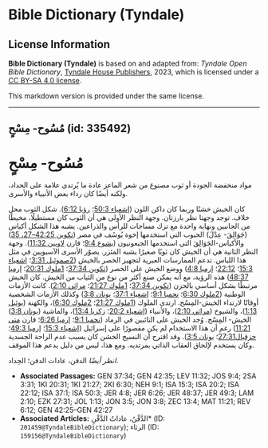 # Bible Dictionary (Tyndale)

## License Information

**Bible Dictionary (Tyndale)** is based on and adapted from: _Tyndale Open Bible Dictionary_, [Tyndale House Publishers](https://tyndaleopenresources.com/), 2023, which is licensed under a [CC BY-SA 4.0 license](https://creativecommons.org/licenses/by-sa/4.0/legalcode.en).

This markdown version is provided under the same license.



--------------------------------

## مُسُوح- مِسْحٍ (id: 335492)

مُسُوح\- مِسْحٍ
===============

مواد منخفضة الجودة أو ثوب مصنوع من شعر الماعز عادة ما يُرتدى علامة على الحداد، ولكنه أيضًا كان رداء بعض الأنبياء والأسرى.

كان الخيش خشنًا وربما كان داكن اللون ([إشعياء 50:3](https://ref.ly/Isa50:3)؛ [رؤيا 6:12](https://ref.ly/Rev6:12)). شكل الثوب محل خلاف. توجد وجهتا نظر بارزتان. وجهة النظر الأولى هي أن الثوب كان مستطيلًا، مخيطًا من الجانبين ونهاية واحدة مع ترك مساحات للرأس والذراعين. يشبه هذا الشكل أكياس (جَوَالِقَ\- عِدْلَ) الحبوب التي استخدمها إخوة يُوسُف في مصر ([تكوين 42:25–27، 35](https://ref.ly/Gen42:25-Gen42:27,Gen42:35)) والأكياس\-الجَوَالِقَ التي استخدمها الجبعونيون ([يشوع 9:4](https://ref.ly/Josh9:4)؛ قارن [لاويين 11:32](https://ref.ly/Lev11:32)). وجهة النظر الثانية هي أن الخيش كان ثوبًا صغيرًا يشبه المئزر. يصوّر الأسرى الآسيويين في مثل هذا اللباس. تدعم الممارسات العبرية لتجهيز الخصر بالخيش ([2صموئيل 3:31](https://ref.ly/2Sam3:31)؛ [إشعياء 15:3](https://ref.ly/Isa15:3)؛ [22:12](https://ref.ly/Isa22:12)؛ [إرميا 4:8](https://ref.ly/Jer4:8)) ووضع الخيش على الخصر ([تكوين 37:34](https://ref.ly/Gen37:34)؛ [1ملوك 20:31](https://ref.ly/1Kgs20:31)؛ [إرميا 48:37](https://ref.ly/Jer48:37)) هذه الرؤية، مع أنه يمكن صنع أكثر من نوع من الثياب من الخيش. كان الخيش مرتبطًا بشكل أساسي بالحزن ([تكوين 37:34](https://ref.ly/Gen37:34)؛ [1ملوك 21:27](https://ref.ly/1Kgs21:27)؛ [مراثي 2:10](https://ref.ly/Lam2:10)). كانت الأزمات الوطنية ([2ملوك 6:30](https://ref.ly/2Kgs6:30)؛ [نحميا 9:1](https://ref.ly/Neh9:1)؛ [إشعياء 37:1](https://ref.ly/Isa37:1)؛ [يونان 3:8](https://ref.ly/Jonah3:8)) وكذلك الأزمات الشخصية أوقاتًا لارتداء الخيش\-المِسْح. ارتدى الملوك ([1ملوك 21:27](https://ref.ly/1Kgs21:27)؛ [2ملوك 6:30](https://ref.ly/2Kgs6:30))، والكهنة ([يوئيل 1:13](https://ref.ly/Joel1:13))، والشيوخ ([مراثي 2:10](https://ref.ly/Lam2:10))، والأنبياء ([إشعياء 20:2](https://ref.ly/Isa20:2)؛ [زكريا 13:4](https://ref.ly/Zech13:4))، والماشية ([يونان 3:8](https://ref.ly/Jonah3:8)) الخيش\- المِسْح. وُجد الخيش على التائبين في الرماد ([نحميا 9:1](https://ref.ly/Neh9:1)؛ [إرميا 6:26](https://ref.ly/Jer6:26)؛ قارن [متى 11:21](https://ref.ly/Matt11:21)) رغم أن هذا الاستخدام لم يكن مقصورًا على إسرائيل ([إشعياء 15:3](https://ref.ly/Isa15:3)؛ [إرميا 49:3](https://ref.ly/Jer49:3)؛ [حزقيال27:31](https://ref.ly/Ezek27:31)؛ [يونان 3:5](https://ref.ly/Jonah3:5)). وقد اقترح أن النسيج الخشن كان يسبب عدم الراحة الجسدية وكان يستخدم لإلحاق العقاب الذاتي بمرتديه. ومع هذا، ليس من دليل يدعم هذا الموقف.

*انظر أيضًا* الدفن، عادات الدفن؛ الحِداد.

* **Associated Passages:** GEN 37:34; GEN 42:35; LEV 11:32; JOS 9:4; 2SA 3:31; 1KI 20:31; 1KI 21:27; 2KI 6:30; NEH 9:1; ISA 15:3; ISA 20:2; ISA 22:12; ISA 37:1; ISA 50:3; JER 4:8; JER 6:26; JER 48:37; JER 49:3; LAM 2:10; EZK 27:31; JOL 1:13; JON 3:5; JON 3:8; ZEC 13:4; MAT 11:21; REV 6:12; GEN 42:25–GEN 42:27
* **Associated Articles:** الدَّفْنُ، عاداتُ الدَّفْنِ* (ID: `201459@TyndaleBibleDictionary`); الرثاء (ID: `159156@TyndaleBibleDictionary`)


